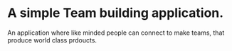 # A simple Team building application.

An application where like minded people can connect to make teams, that produce world class prdoucts.
